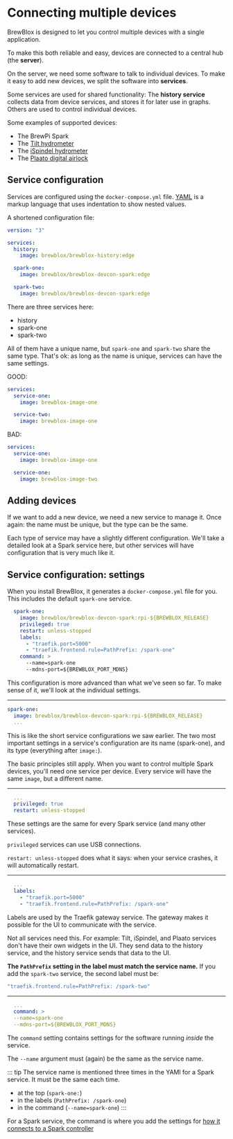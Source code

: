 # Connecting multiple devices

BrewBlox is designed to let you control multiple devices with a single application.

To make this both reliable and easy, devices are connected to a central hub (the **server**).

<PlantUml src="server_devices.puml" title="Linked devices"/>

On the server, we need some software to talk to individual devices. To make it easy to add new devices, we split the software into **services**.

Some services are used for shared functionality: The **history service** collects data from device services, and stores it for later use in graphs. Others are used to control individual devices.

Some examples of supported devices:
- The BrewPi Spark
- The [Tilt hydrometer](https://github.com/j616/brewblox-tilt)
- The [iSpindel hydrometer ](https://github.com/bdelbosc/brewblox-ispindel)
- The [Plaato digital airlock](https://github.com/BrewBlox/brewblox-plaato)

<PlantUml src="server_services.puml" title="Server services"/>

## Service configuration

Services are configured using the `docker-compose.yml` file. [YAML](https://learnxinyminutes.com/docs/yaml/) is a markup language that uses indentation to show nested values.

A shortened configuration file:

```yaml
version: "3"

services:
  history:
    image: brewblox/brewblox-history:edge

  spark-one:
    image: brewblox/brewblox-devcon-spark:edge

  spark-two:
    image: brewblox/brewblox-devcon-spark:edge

```

There are three services here:
* history
* spark-one
* spark-two

All of them have a unique name, but `spark-one` and `spark-two` share the same type. That's ok: as long as the name is unique, services can have the same settings.

GOOD:
```yaml
services:
  service-one:
    image: brewblox-image-one

  service-two:
    image: brewblox-image-one
```

BAD: 
```yaml
services:
  service-one:
    image: brewblox-image-one

  service-one:
    image: brewblox-image-two
```

## Adding devices

If we want to add a new device, we need a new service to manage it. Once again: the name must be unique, but the type can be the same.

Each type of service may have a slightly different configuration. We'll take a detailed look at a Spark service here, but other services will have configuration that is very much like it.

## Service configuration: settings

When you install BrewBlox, it generates a `docker-compose.yml` file for you. This includes the default `spark-one` service.

```yaml
  spark-one:
    image: brewblox/brewblox-devcon-spark:rpi-${BREWBLOX_RELEASE}
    privileged: true
    restart: unless-stopped
    labels:
      - "traefik.port=5000"
      - "traefik.frontend.rule=PathPrefix: /spark-one"
    command: >
      --name=spark-one
      --mdns-port=${BREWBLOX_PORT_MDNS}
```

This configuration is more advanced than what we've seen so far. To make sense of it, we'll look at the individual settings.


---
```yaml
spark-one:
  image: brewblox/brewblox-devcon-spark:rpi-${BREWBLOX_RELEASE}
  ...
```

This is like the short service configurations we saw earlier. The two most important settings in a service's configuration are its name (spark-one), and its type (everything after `image:`).

The basic principles still apply. When you want to control multiple Spark devices, you'll need one service per device. Every service will have the same `image`, but a different name.

---
```yaml
  ...
  privileged: true
  restart: unless-stopped
```

These settings are the same for every Spark service (and many other services).

`privileged` services can use USB connections. 

`restart: unless-stopped` does what it says: when your service crashes, it will automatically restart.

---
```yaml
  ...
  labels:
    - "traefik.port=5000"
    - "traefik.frontend.rule=PathPrefix: /spark-one"
```

Labels are used by the Traefik gateway service. The gateway makes it possible for the UI to communicate with the service.

Not all services need this. For example: Tilt, iSpindel, and Plaato services don't have their own widgets in the UI. They send data to the history service, and the history service sends that data to the UI.

**The `PathPrefix` setting in the label must match the service name.** If you add the `spark-two` service, the second label must be:

```yaml
"traefik.frontend.rule=PathPrefix: /spark-two"
```

---
```yaml
  ...
  command: >
  --name=spark-one
  --mdns-port=${BREWBLOX_PORT_MDNS}
```

The `command` setting contains settings for the software running *inside* the service.

The `--name` argument must (again) be the same as the service name.

::: tip
The service name is mentioned three times in the YAMl for a Spark service. It must be the same each time.
- at the top (`spark-one:`)
- in the labels (`PathPrefix: /spark-one`)
- in the command (`--name=spark-one`)
:::

For a Spark service, the command is where you add the settings for [how it connects to a Spark controller](./connect_settings.html)
